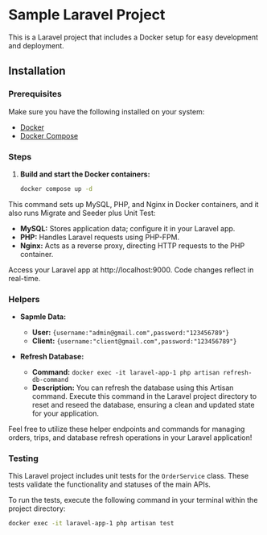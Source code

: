 # Sample Laravel Project

This is a Laravel project that includes a Docker setup for easy development and deployment.

## Installation

### Prerequisites

Make sure you have the following installed on your system:

- [Docker](https://www.docker.com/)
- [Docker Compose](https://docs.docker.com/compose/install/)

### Steps

1. **Build and start the Docker containers:**

   ```bash
   docker compose up -d
   ```
This command sets up MySQL, PHP, and Nginx in Docker containers, and it also runs Migrate and Seeder plus Unit Test:
- **MySQL:** Stores application data; configure it in your Laravel app.
- **PHP:** Handles Laravel requests using PHP-FPM.
- **Nginx:** Acts as a reverse proxy, directing HTTP requests to the PHP container.

Access your Laravel app at http://localhost:9000. Code changes reflect in real-time.

### Helpers

- **Sapmle Data:**
    - **User:** `{username:"admin@gmail.com",password:"123456789"}`
    - **Client:** `{username:"client@gmail.com",password:"123456789"}`

- **Refresh Database:**
    - **Command:** `docker exec -it laravel-app-1 php artisan refresh-db-command`
    - **Description:** You can refresh the database using this Artisan command. Execute this command in the Laravel project directory to reset and reseed the database, ensuring a clean and updated state for your application.

Feel free to utilize these helper endpoints and commands for managing orders, trips, and database refresh operations in your Laravel application!

### Testing

This Laravel project includes unit tests for the `OrderService` class. These tests validate the functionality and statuses of the main APIs.

To run the tests, execute the following command in your terminal within the project directory:

```bash
docker exec -it laravel-app-1 php artisan test
```






